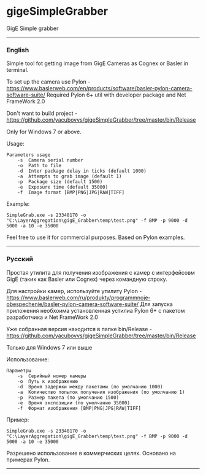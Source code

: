 # gigeSimpleGrabber
GigE Simple grabber
____

### English
Simple tool fot getting image from GigE Cameras as Cognex or Basler in terminal.

To set up the camera use Pylon - https://www.baslerweb.com/en/products/software/basler-pylon-camera-software-suite/
Required Pylon 6+ util with developer package and Net FrameWork 2.0

Don't want to build project - https://github.com/yacubovvs/gigeSimpleGrabber/tree/master/bin/Release

Only for Windows 7 or above.

Usage:
```
Parameters usage
    -s  Camera serial number
    -o  Path to file
    -d  Inter package delay in ticks (default 1000)
    -a  Attempts tо grab image (default 1)
    -p  Package size (default 1500)
    -e  Exposure time (default 35000)
    -f  Image format [BMP|PNG|JPG|RAW|TIFF]
```

Example:
```
SimpleGrab.exe -s 23348170 -o "C:\LayerAggregation\gigE_Grabber\temp\test.png" -f BMP -p 9000 -d 5000 -a 10 -e 35000
```

Feel free to use it for commercial purposes.
Based on Pylon examples.
____
### Русский
Простая утилита для получения изображения с камер с интерфейсовм GigE (таких как Basler или Cognex) через командную строку.

Для настройки камер, используйте утилиту Pylon - https://www.baslerweb.com/ru/produkty/programmnoje-obespechenie/basler-pylon-camera-software-suite/
Для запуска приложения необхоима установленная устилиа Pylon 6+ с пакетом разработчика и Net FrameWork 2.0

Уже собранная версия находится в папке bin/Release - https://github.com/yacubovvs/gigeSimpleGrabber/tree/master/bin/Release

Только для Windows 7 или выше

Использование:
```
Параметры
    -s  Серийный номер камеры
    -o  Путь к изображению
    -d  Время задержки между пакетами (по умолчанию 1000)
    -a  Количество попыток получения изображения (по умолчанию 1)
    -p  Размер пакета (по умолчанию 1500)
    -e  Время экспозиции (по умолчанию 35000)
    -f  Формат изображения [BMP|PNG|JPG|RAW|TIFF]
```

Пример:
```
SimpleGrab.exe -s 23348170 -o "C:\LayerAggregation\gigE_Grabber\temp\test.png" -f BMP -p 9000 -d 5000 -a 10 -e 35000
```

Разрешено использование в коммерчиских целях.
Основано на примерах Pylon.
____

